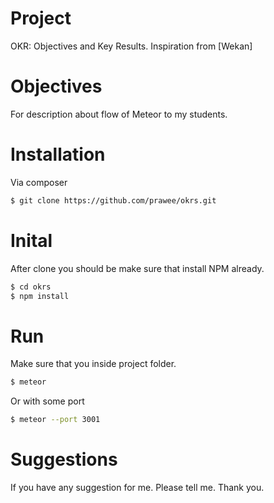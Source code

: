 # Project
OKR: Objectives and Key Results. 
Inspiration from [Wekan]

# Objectives
For description about flow of Meteor to my students.

# Installation
Via composer
```bash
$ git clone https://github.com/prawee/okrs.git 
```
# Inital
After clone you should be make sure that install NPM already. 
```bash
$ cd okrs
$ npm install
```

# Run
Make sure that you inside project folder.
```bash
$ meteor 
```
Or with some port 
```bash
$ meteor --port 3001
```

# Suggestions
If you have any suggestion for me. Please tell me. 
Thank you.